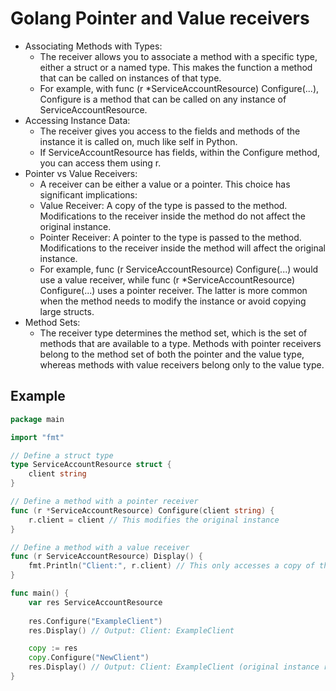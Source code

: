 # Golang Pointer and Value receivers
 - Associating Methods with Types:
   - The receiver allows you to associate a method with a specific type, either a struct or a named type. This makes the function a method that can be called on instances of that type.
   - For example, with func (r *ServiceAccountResource) Configure(...), Configure is a method that can be called on any instance of ServiceAccountResource.
 - Accessing Instance Data:
   - The receiver gives you access to the fields and methods of the instance it is called on, much like self in Python.
   - If ServiceAccountResource has fields, within the Configure method, you can access them using r.
 - Pointer vs Value Receivers:
   - A receiver can be either a value or a pointer. This choice has significant implications:
   - Value Receiver: A copy of the type is passed to the method. Modifications to the receiver inside the method do not affect the original instance.
   - Pointer Receiver: A pointer to the type is passed to the method. Modifications to the receiver inside the method will affect the original instance.
   - For example, func (r ServiceAccountResource) Configure(...) would use a value receiver, while func (r *ServiceAccountResource) Configure(...) uses a pointer receiver. The latter is more common when the method needs to modify the instance or avoid copying large structs.
 - Method Sets:
   - The receiver type determines the method set, which is the set of methods that are available to a type. Methods with pointer receivers belong to the method set of both the pointer and the value type, whereas methods with value receivers belong only to the value type.

## Example

```Go
package main

import "fmt"

// Define a struct type
type ServiceAccountResource struct {
    client string
}

// Define a method with a pointer receiver
func (r *ServiceAccountResource) Configure(client string) {
    r.client = client // This modifies the original instance
}

// Define a method with a value receiver
func (r ServiceAccountResource) Display() {
    fmt.Println("Client:", r.client) // This only accesses a copy of the instance
}

func main() {
    var res ServiceAccountResource
    
    res.Configure("ExampleClient")
    res.Display() // Output: Client: ExampleClient

    copy := res
    copy.Configure("NewClient")
    res.Display() // Output: Client: ExampleClient (original instance remains unchanged)
}

```
